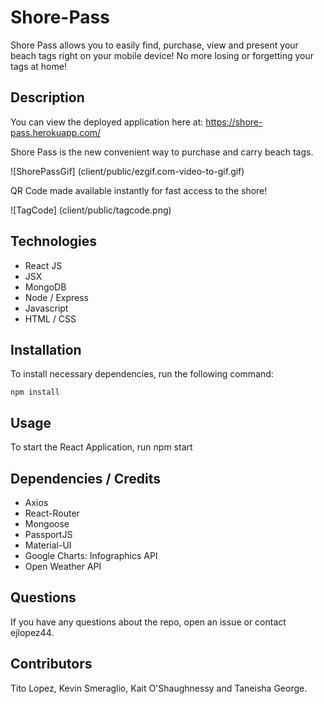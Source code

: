 # Shore-Pass
Shore Pass allows you to easily find, purchase, view and present your beach tags right on your mobile device! No more losing or forgetting your tags at home! 

## Description

You can view the deployed application here at: https://shore-pass.herokuapp.com/

Shore Pass is the new convenient way to purchase and carry beach tags. 

![ShorePassGif] (client/public/ezgif.com-video-to-gif.gif)

QR Code made available instantly for fast access to the shore! 

![TagCode] (client/public/tagcode.png)

## Technologies

* React JS
* JSX
* MongoDB
* Node / Express
* Javascript
* HTML / CSS

## Installation

To install necessary dependencies, run the following command:
```
npm install
```

## Usage

To start the React Application, run npm start

## Dependencies / Credits

* Axios
* React-Router
* Mongoose
* PassportJS
* Material-UI
* Google Charts: Infographics API
* Open Weather API

## Questions

If you have any questions about the repo, open an issue or contact ejlopez44.

## Contributors
Tito Lopez, Kevin Smeraglio, Kait O'Shaughnessy and Taneisha George.